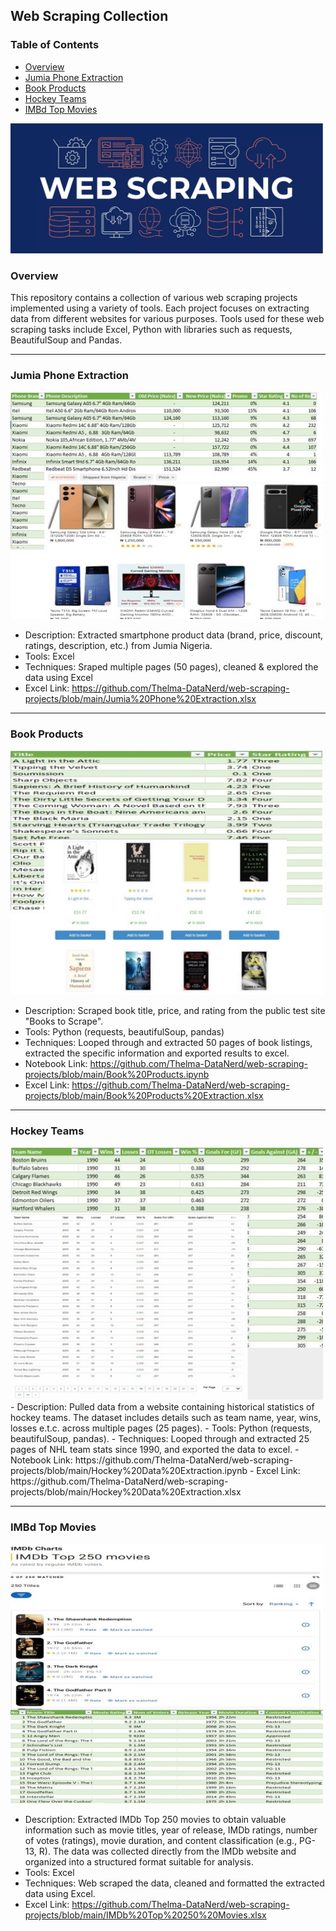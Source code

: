 ## Web Scraping Collection

### Table of Contents
- [Overview](#overview)
- [Jumia Phone Extraction](#jumia-phone-extraction)
- [Book Products](#book-products)
- [Hockey Teams](#hockey-teams)
- [IMBd Top Movies](#imbd-top-movies)



<img src="https://github.com/Thelma-DataNerd/web-scraping-projects/blob/main/Web%20Scraping%20Photo.jpg" width="500"/>

### Overview
This repository contains a collection of various web scraping projects implemented using a variety of tools. Each project focuses on extracting data from different websites for various purposes. Tools used for these web scraping tasks include Excel, Python with libraries such as requests, BeautifulSoup and Pandas. 

---
### Jumia Phone Extraction
<img src="https://raw.githubusercontent.com/Thelma-DataNerd/web-scraping-projects/main/Jumia%20Web%20Scrap.jpg" width="500"/>

- Description: Extracted smartphone product data (brand, price, discount, ratings, description, etc.) from Jumia Nigeria.
- Tools: Excel
- Techniques: Sraped multiple pages (50 pages), cleaned & explored the data using Excel
- Excel Link: https://github.com/Thelma-DataNerd/web-scraping-projects/blob/main/Jumia%20Phone%20Extraction.xlsx

---

### Book Products
<img src="https://raw.githubusercontent.com/Thelma-DataNerd/web-scraping-projects/main/Books%20Web%20Scrap.jpg" width="500"/>

-  Description: Scraped book title, price, and rating from the public test site "Books to Scrape".
- Tools: Python (requests, beautifulSoup, pandas)
- Techniques: Looped through and extracted 50 pages of book listings, extracted the specific information and exported results to excel.
- Notebook Link: https://github.com/Thelma-DataNerd/web-scraping-projects/blob/main/Book%20Products.ipynb
- Excel Link: https://github.com/Thelma-DataNerd/web-scraping-projects/blob/main/Book%20Products%20Extraction.xlsx

---

### Hockey Teams

<img src="https://raw.githubusercontent.com/Thelma-DataNerd/web-scraping-projects/main/Hockey%20Teams%20Web%20Scrap.jpg" width="500"/>
- Description: Pulled data from a website containing historical statistics of hockey teams. The dataset includes details such as team name, year, wins, losses e.t.c. across multiple pages (25 pages).
- Tools: Python (requests, beautifulSoup, pandas).
- Techniques: Looped through and extracted 25 pages of NHL team stats since 1990, and exported the data to excel.
- Notebook Link: https://github.com/Thelma-DataNerd/web-scraping-projects/blob/main/Hockey%20Data%20Extraction.ipynb
- Excel Link: https://github.com/Thelma-DataNerd/web-scraping-projects/blob/main/Hockey%20Data%20Extraction.xlsx

---

### IMBd Top Movies
<img src="https://raw.githubusercontent.com/Thelma-DataNerd/web-scraping-projects/main/Imbd%20Movies%20Web%20Scrap.jpg" width="500"/>

- Description: Extracted IMDb Top 250 movies to obtain valuable information such as movie titles, year of release, IMDb ratings, number of votes (ratings), movie duration, and content classification (e.g., PG-13, R). The data was collected directly from the IMDb website and organized into a structured format suitable for analysis.
- Tools: Excel
- Techniques: Web scraped the data, cleaned and formatted the extracted data using Excel.
- Excel Link: https://github.com/Thelma-DataNerd/web-scraping-projects/blob/main/IMDb%20Top%20250%20Movies.xlsx




